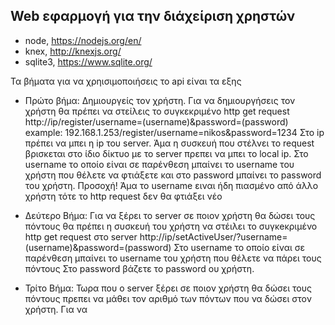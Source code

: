 ## Web εφαρμογή για την διάχείριση χρηστών
- node, https://nodejs.org/en/
- knex, http://knexjs.org/
- sqlite3, https://www.sqlite.org/

Τα βήματα για να χρηισιμοποιήσεις το api είναι τα εξης
- Πρώτο βήμα: Δημιουργείς τον χρήστη. Για να δημιουργήσεις τον χρήστη θα πρέπει να στείλεις το συγκεκριμένο
http get request http://ip/register/username=(username)&password=(password)
example: 192.168.1.253/register/username=nikos&password=1234
Στο ip πρέπει να μπει η ip του server. Άμα η συσκευή που στέλνει το request βρισκεται στο ίδιο δίκτυο με
το server πρεπει να μπει το local ip.
Στο username το οποίο είναι σε παρένθεση μπαίνει το username του χρήστη που θέλετε να φτιάξετε και στο password
μπαίνει το password του χρήστη.
Προσοχή! Άμα το username ειναι ήδη πιασμένο από άλλο χρήστη τότε το http request δεν θα φτιάξει νέο 

- Δεύτερο Βήμα: Για να ξέρει το server σε ποιον χρήστη θα δώσει τους πόντους θα πρέπει η συσκευή του χρήστη
να στέιλει το συγκeκριμένο http get request στο server 
http://ip/setActiveUser/?username=(username)&password=(password)
Στο username το οποίο είναι σε παρένθεση μπαίνει το username του χρήστη που θέλετε να πάρει τους πόντους
Στο password βάζετε το password ου χρήστη.

- Τρίτο Βήμα: Τωρα που ο server ξέρει σε ποιον χρήστη θα δώσει τους πόντους πρεπει να μάθει τον αριθμό των πόντων
που να δώσει στον χρήστη. Για να 
